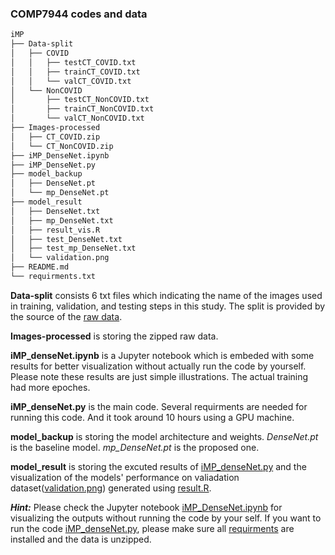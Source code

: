 ### COMP7944 codes and data 

```bash
iMP
├── Data-split
│   ├── COVID
│   │   ├── testCT_COVID.txt
│   │   ├── trainCT_COVID.txt
│   │   └── valCT_COVID.txt
│   └── NonCOVID
│       ├── testCT_NonCOVID.txt
│       ├── trainCT_NonCOVID.txt
│       └── valCT_NonCOVID.txt
├── Images-processed
│   ├── CT_COVID.zip
│   └── CT_NonCOVID.zip
├── iMP_DenseNet.ipynb
├── iMP_DenseNet.py
├── model_backup
│   ├── DenseNet.pt
│   └── mp_DenseNet.pt
├── model_result
│   ├── DenseNet.txt
│   ├── mp_DenseNet.txt
│   ├── result_vis.R
│   ├── test_DenseNet.txt
│   ├── test_mp_DenseNet.txt
│   └── validation.png
├── README.md
└── requirments.txt
```

**Data-split** consists 6 txt files which indicating the name of the images used in training, validation, and testing steps in this study. The split is provided by the source of the [raw data](https://github.com/UCSD-AI4H/COVID-CT).

**Images-processed** is storing the zipped raw data.

**iMP_denseNet.ipynb** is a Jupyter notebook which is embeded with some results for better visualization without actually run the code by yourself. Please note these results are just simple illustrations. The actual training had more epoches.

**iMP_denseNet.py** is the main code. Several requirments are needed for running this code. And it took around 10 hours using a GPU machine.

**model_backup** is storing the model architecture and weights. *DenseNet.pt* is the baseline model. *mp_DenseNet.pt* is the proposed one.

**model_result** is storing the excuted results of [iMP_denseNet.py](https://github.com/qianliu1219/iMP/blob/master/iMP_DenseNet.py) and the visualization of the models' performance on valiadation dataset([validation.png](https://github.com/qianliu1219/iMP/blob/master/model_result/validation.png)) generated using [result.R](https://github.com/qianliu1219/iMP/blob/master/model_result/result_vis.R). 

***Hint:*** Please check the Jupyter notebook [iMP_DenseNet.ipynb](https://github.com/qianliu1219/iMP/blob/master/iMP_DenseNet.ipynb) for visualizing the outputs without running the code by your self. If you want to run the code [iMP_denseNet.py](https://github.com/qianliu1219/iMP/blob/master/iMP_DenseNet.py), please make sure all [requirments](https://github.com/qianliu1219/iMP/blob/master/requirments.txt) are installed and the data is unzipped. 
